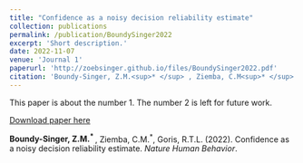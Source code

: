 ```yaml
---
title: "Confidence as a noisy decision reliability estimate"
collection: publications
permalink: /publication/BoundySinger2022
excerpt: 'Short description.'
date: 2022-11-07
venue: 'Journal 1'
paperurl: 'http://zoebsinger.github.io/files/BoundySinger2022.pdf'
citation: 'Boundy-Singer, Z.M.<sup>* </sup> , Ziemba, C.M<sup>* </sup> , Goris, R.T.L. (2022). &quot; Confidence as a noisy decision reliability estimate.&quot; <i>Nature Human Behavior</i>.'
---
```

This paper is about the number 1. The number 2 is left for future work.

[Download paper here](http://zoebsinger.github.io/files/BoundySinger2022.pdf)

<strong>Boundy-Singer, Z.M.<sup>* </sup> </strong>, Ziemba, C.M.<sup>*</sup>, Goris, R.T.L. (2022). Confidence as a noisy decision reliability estimate. <i>Nature Human Behavior</i>.
